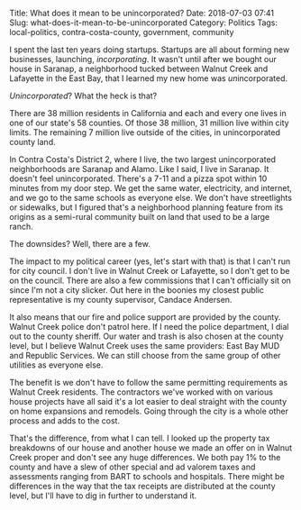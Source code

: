 Title: What does it mean to be unincorporated?
Date: 2018-07-03 07:41
Slug: what-does-it-mean-to-be-unincorporated
Category: Politics
Tags: local-politics, contra-costa-county, government, community

I spent the last ten years doing startups. Startups are all about forming new businesses, launching, *incorporating*. It wasn't until after we bought our house in Saranap, a neighborhood tucked between Walnut Creek and Lafayette in the East Bay, that I learned my new home was *un*incorporated.

*Unincorporated*? What the heck is that? 

There are 38 million residents in California and each and every one lives in one of our state's 58 counties. Of those 38 million, 31 million live within city limits. The remaining 7 million live outside of the cities, in unincorporated county land. 

In Contra Costa's District 2, where I live, the two largest unincorporated neighborhoods are Saranap and Alamo. Like I said, I live in Saranap. It doesn't feel unincorporated. There's a 7-11 and a pizza spot within 10 minutes from my door step. We get the same water, electricity, and internet, and we go to the same schools as everyone else. We don't have streetlights or sidewalks, but I figured that's a neighborhood planning feature from its origins as a semi-rural community built on land that used to be a large ranch. 

The downsides? Well, there are a few. 

The impact to my political career (yes, let's start with that) is that I can't run for city council. I don't live in Walnut Creek or Lafayette, so I don't get to be on the council. There are also a few commissions that I can't officially sit on since I'm not a city slicker. Out here in the boonies my closest public representative is my county supervisor, Candace Andersen. 

It also means that our fire and police support are provided by the county. Walnut Creek police don't patrol here. If I need the police department, I dial out to the county sheriff. Our water and trash is also chosen at the county level, but I believe Walnut Creek uses the same providers: East Bay MUD and Republic Services. We can still choose from the same group of other utilities as everyone else. 

The benefit is we don't have to follow the same permitting requirements as Walnut Creek residents. The contractors we've worked with on various house projects have all said it's a lot easier to deal straight with the county on home expansions and remodels. Going through the city is a whole other process and adds to the cost. 

That's the difference, from what I can tell. I looked up the property tax breakdowns of our house and another house we made an offer on in Walnut Creek proper and don't see any huge differences. We both pay 1% to the county and have a slew of other special and ad valorem taxes and assessments ranging from BART to schools and hospitals. There might be differences in the way that the tax receipts are distributed at the county level, but I'll have to dig in further to understand it.